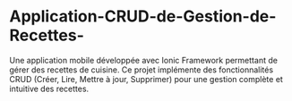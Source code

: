 # Application-CRUD-de-Gestion-de-Recettes-
Une application mobile développée avec Ionic Framework permettant de gérer des recettes de cuisine. Ce projet implémente des fonctionnalités CRUD (Créer, Lire, Mettre à jour, Supprimer) pour une gestion complète et intuitive des recettes.

